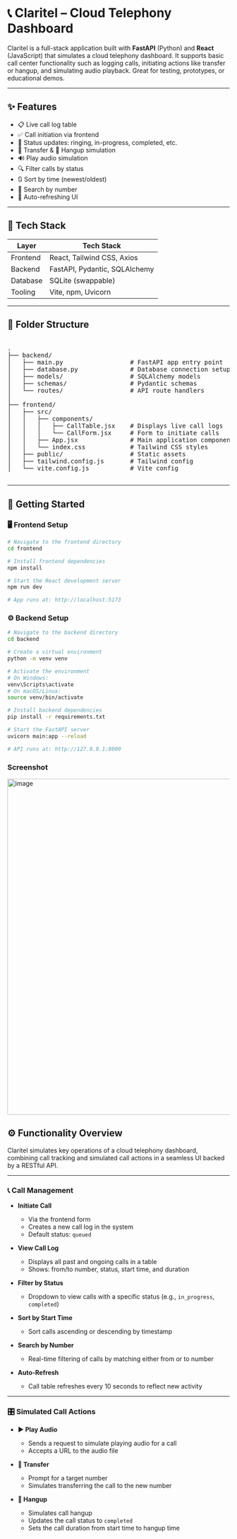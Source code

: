# 📞 Claritel – Cloud Telephony Dashboard

Claritel is a full-stack application built with **FastAPI** (Python) and **React** (JavaScript) that simulates a cloud telephony dashboard. It supports basic call center functionality such as logging calls, initiating actions like transfer or hangup, and simulating audio playback. Great for testing, prototypes, or educational demos.

---

## ✨ Features

- 📋 Live call log table  
- ✅ Call initiation via frontend  
- 🔄 Status updates: ringing, in-progress, completed, etc.  
- 🔁 Transfer & 🔴 Hangup simulation  
- 🔊 Play audio simulation  
- 🔍 Filter calls by status  
- 🔃 Sort by time (newest/oldest)  
- 🔎 Search by number  
- 🚀 Auto-refreshing UI  

---

## 🧱 Tech Stack

| Layer     | Tech Stack                        |
|-----------|-----------------------------------|
| Frontend  | React, Tailwind CSS, Axios        |
| Backend   | FastAPI, Pydantic, SQLAlchemy     |
| Database  | SQLite (swappable)                |
| Tooling   | Vite, npm, Uvicorn                |

---

## 📂 Folder Structure

<pre>

.
├── backend/
│   ├── main.py                  # FastAPI app entry point
│   ├── database.py              # Database connection setup
│   ├── models/                  # SQLAlchemy models
│   ├── schemas/                 # Pydantic schemas
│   └── routes/                  # API route handlers
│
├── frontend/
│   ├── src/
│   │   ├── components/
│   │   │   ├── CallTable.jsx    # Displays live call logs
│   │   │   └── CallForm.jsx     # Form to initiate calls
│   │   ├── App.jsx              # Main application component
│   │   └── index.css            # Tailwind CSS styles
│   ├── public/                  # Static assets
│   ├── tailwind.config.js       # Tailwind config
│   └── vite.config.js           # Vite config

</pre>

---

## 🚀 Getting Started

### 🖥️ Frontend Setup

```bash
# Navigate to the frontend directory
cd frontend

# Install frontend dependencies
npm install

# Start the React development server
npm run dev

# App runs at: http://localhost:5173
```

### ⚙️ Backend Setup
```bash
# Navigate to the backend directory
cd backend

# Create a virtual environment
python -m venv venv

# Activate the environment
# On Windows:
venv\Scripts\activate
# On macOS/Linux:
source venv/bin/activate

# Install backend dependencies
pip install -r requirements.txt

# Start the FastAPI server
uvicorn main:app --reload

# API runs at: http://127.0.0.1:8000
```

### Screenshot
<img width="1879" height="761" alt="image" src="https://github.com/user-attachments/assets/07eaf03d-d44d-428d-b3f5-7606e0047932" />

## ⚙️ Functionality Overview

Claritel simulates key operations of a cloud telephony dashboard, combining call tracking and simulated call actions in a seamless UI backed by a RESTful API.

---

### 📞 Call Management

- **Initiate Call**
  - Via the frontend form
  - Creates a new call log in the system
  - Default status: `queued`

- **View Call Log**
  - Displays all past and ongoing calls in a table
  - Shows: from/to number, status, start time, and duration

- **Filter by Status**
  - Dropdown to view calls with a specific status (e.g., `in_progress`, `completed`)

- **Sort by Start Time**
  - Sort calls ascending or descending by timestamp

- **Search by Number**
  - Real-time filtering of calls by matching either from or to number

- **Auto-Refresh**
  - Call table refreshes every 10 seconds to reflect new activity

---

### 🎛 Simulated Call Actions

- **▶️ Play Audio**
  - Sends a request to simulate playing audio for a call
  - Accepts a URL to the audio file

- **🔁 Transfer**
  - Prompt for a target number
  - Simulates transferring the call to the new number

- **🔴 Hangup**
  - Simulates call hangup
  - Updates the call status to `completed`
  - Sets the call duration from start time to hangup time
